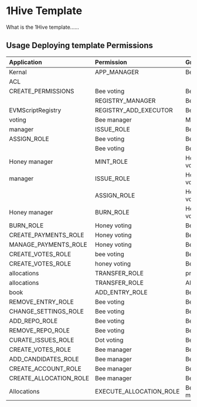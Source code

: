 # 1Hive Template
What is the 1Hive template......
## Usage Deploying template Permissions
| Application | Permission | Grantee | Manager|
|:----------- |:---------- |:------- |:-------|
| Kernal | APP_MANAGER | Bee voting | Bee voting |
 ACL | 
| CREATE_PERMISSIONS | Bee voting | Bee voting | EVMScriptRegistry 
| | REGISTRY_MANAGER | Bee voting | Bee voting |
| EVMScriptRegistry | REGISTRY_ADD_EXECUTOR | Bee voting | Bee 
| voting | Bee manager | MINT_ROLE | Bee voting | Bee voting | Bee 
| manager | ISSUE_ROLE | Bee voting | Bee voting | Bee manager | 
| ASSIGN_ROLE | Bee voting | Bee voting | Bee manager | BURN_ROLE 
| | Bee voting | Bee voting |
| Honey manager | MINT_ROLE | Honey voting | Bee voting | Honey 
| manager | ISSUE_ROLE | Honey voting | Bee voting | Honey manager 
| | ASSIGN_ROLE | Honey voting | Bee voting |
| Honey manager | BURN_ROLE | Honey voting | Bee voting | Vault | 
| BURN_ROLE | Honey voting | Bee voting | Finance | 
| CREATE_PAYMENTS_ROLE | Honey voting | Bee voting | Finance | 
| MANAGE_PAYMENTS_ROLE | Honey voting | Bee voting | Finance | 
| CREATE_VOTES_ROLE | bee voting | Bee voting | Honey voting | 
| CREATE_VOTES_ROLE | honey voting | Bee voting | Vault 
| allocations | TRANSFER_ROLE | projects | Bee voting | Vault 
| allocations | TRANSFER_ROLE | Allocations | Bee voting | Address 
| book | ADD_ENTRY_ROLE | Bee voting | Bee voting | Address book | 
| REMOVE_ENTRY_ROLE | Bee voting | Bee voting | Projects | 
| CHANGE_SETTINGS_ROLE | Bee voting | Bee voting | Projects | 
| ADD_REPO_ROLE | Bee voting | Bee voting | Projects | 
| REMOVE_REPO_ROLE | Bee voting | Bee voting | Projects | 
| CURATE_ISSUES_ROLE | Dot voting | Bee voting | Dot voting  | 
| CREATE_VOTES_ROLE | Bee manager | Bee voting | Dot voting  | 
| ADD_CANDIDATES_ROLE | Bee manager | Bee voting | Allocations   | 
| CREATE_ACCOUNT_ROLE | Bee manager | Bee voting | Allocations   | 
| CREATE_ALLOCATION_ROLE | Bee manager | Bee voting |
| Allocations    | EXECUTE_ALLOCATION_ROLE   | Bee manager  | Bee voting |
